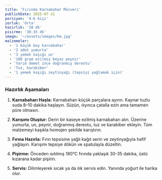 ```yaml
---
title: 'Fırında Karnabahar Mücveri'
publishDate: 2025-07-31
porsiyon: '4-6 kişi'
zorluk: 'Orta'
hazirlik: '20 dk'
pisirme: '30-35 dk'
image: '~/assets/images/km.jpg'
malzemeler:
  - '1 küçük boy karnabahar'
  - '2 adet yumurta'
  - '3 yemek kaşığı un'
  - '100 gram ezilmiş beyaz peynir'
  - 'Yarım demet ince doğranmış dereotu'
  - 'Tuz, karabiber'
  - '1 yemek kaşığı zeytinyağı (tepsiyi yağlamak için)'
---
```


### Hazırlık Aşamaları

1.  **Karnabaharı Haşla:** Karnabaharı küçük parçalara ayırın. Kaynar tuzlu suda 8–10 dakika haşlayın. Süzün, ılıyınca çatalla ezin ama tamamen püre olmasın.

2.  **Karışımı Oluştur:** Derin bir kaseye ezilmiş karnabaharı alın. Üzerine yumurta, un, peynir, doğranmış dereotu, tuz ve karabiber ekleyin. Tüm malzemeyi kaşıkla homojen şekilde karıştırın.

3.  **Fırına Hazırla:** Fırın tepsisine yağlı kağıt serin ve zeytinyağıyla hafif yağlayın. Karışımı tepsiye dökün ve spatulayla düzeltin.

4.  **Pişirme:** Önceden ısıtılmış 180°C fırında yaklaşık 30-35 dakika, üstü kızarana kadar pişirin.

5.  **Servis:** Dilimleyerek sıcak ya da ılık servis edin. Yanında yoğurt ile harika olur.
